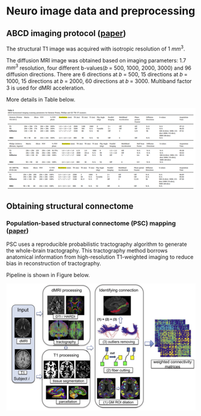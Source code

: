 # Neuro image data and preprocessing

## ABCD imaging protocol ([paper](https://github.com/NeuroDataDesign/hyppo-2021-2022/blob/main/Yingheng_Wang/ABCD%20study%2021%20sites%20Release%202.0.pdf))

The structural T1 image was acquired with isotropic resolution of 1 $mm^3$.

The diffusion MRI image was obtained based on imaging parameters: 1.7
$mm^3$ resolution, four different b-values(𝑏 = 500, 1000, 2000, 3000) and 96 diffusion directions. There are 6 directions at 𝑏 = 500, 15 directions at 𝑏 = 1000, 15 directions at 𝑏 = 2000, 60 directions at 𝑏 = 3000. Multiband factor 3 is used for dMRI acceleration.

More details in Table below.

![ABCD Image Parameters](ABCDimage.png)

## Obtaining structural connectome

### Population-based structural connectome (PSC) mapping ([paper](https://github.com/NeuroDataDesign/hyppo-2021-2022/blob/main/Yingheng_Wang/Mapping%20population-based%20structural%20connectomes.pdf))

PSC uses a reproducible probabilistic tractography algorithm to generate the whole-brain tractography. This tractography method borrows anatomical information from high-resolution T1-weighted imaging to reduce bias in reconstruction of tractography.

Pipeline is shown in Figure below.

![PSCpipeline](PSC.png)